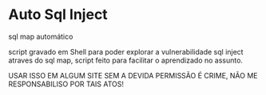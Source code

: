 # Auto Sql Inject
sql map automático

script gravado em Shell para poder explorar a vulnerabilidade sql inject atraves do sql map, script feito para
facilitar o aprendizado no assunto. 

USAR ISSO EM ALGUM SITE SEM A DEVIDA PERMISSÃO É CRIME, NÃO ME RESPONSABILISO POR TAIS ATOS!
